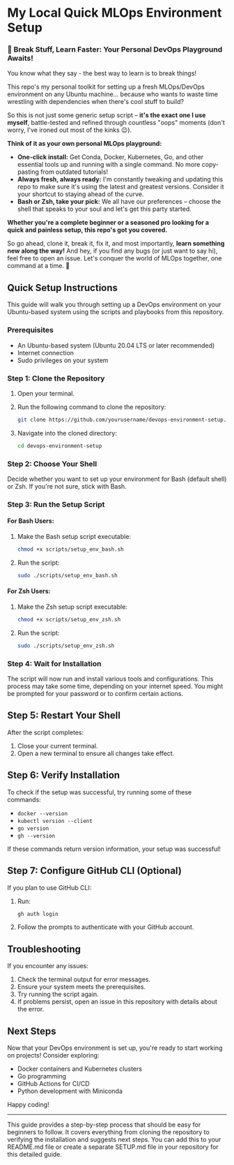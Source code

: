 # My Local Quick MLOps Environment Setup

### 🔨 Break Stuff, Learn Faster: Your Personal DevOps Playground Awaits!

You know what they say - the best way to learn is to break things!  

This repo's my personal toolkit for setting up a fresh MLOps/DevOps environment on any Ubuntu machine... because who wants to waste time wrestling with dependencies when there's cool stuff to build?  

So this is not just some generic setup script – **it's the exact one I use myself**, battle-tested and refined through countless "oops" moments (don't worry, I've ironed out most of the kinks 😉).  

**Think of it as your own personal MLOps playground:**

- **One-click install:**  Get Conda, Docker, Kubernetes, Go, and other essential tools up and running with a single command. No more copy-pasting from outdated tutorials!
- **Always fresh, always ready:** I'm constantly tweaking and updating this repo to make sure it's using the latest and greatest versions. Consider it your shortcut to staying ahead of the curve. 
- **Bash or Zsh, take your pick:**  We all have our preferences – choose the shell that speaks to your soul and let's get this party started.

**Whether you're a complete beginner or a seasoned pro looking for a quick and painless setup, this repo's got you covered.**  

So go ahead, clone it, break it, fix it, and most importantly, **learn something new along the way!**  And hey, if you find any bugs (or just want to say hi), feel free to open an issue. Let's conquer the world of MLOps together, one command at a time. 💪

## Quick Setup Instructions

This guide will walk you through setting up a DevOps environment on your Ubuntu-based system using the scripts and playbooks from this repository.

### Prerequisites

- An Ubuntu-based system (Ubuntu 20.04 LTS or later recommended)
- Internet connection
- Sudo privileges on your system

### Step 1: Clone the Repository

1. Open your terminal.
2. Run the following command to clone the repository:

   ```bash
   git clone https://github.com/yourusername/devops-environment-setup.git
   ```

3. Navigate into the cloned directory:

   ```bash
   cd devops-environment-setup
   ```

### Step 2: Choose Your Shell

Decide whether you want to set up your environment for Bash (default shell) or Zsh. If you're not sure, stick with Bash.

### Step 3: Run the Setup Script

#### For Bash Users:

1. Make the Bash setup script executable:

   ```bash
   chmod +x scripts/setup_env_bash.sh
   ```

2. Run the script:

   ```bash
   sudo ./scripts/setup_env_bash.sh
   ```

#### For Zsh Users:

1. Make the Zsh setup script executable:

   ```bash
   chmod +x scripts/setup_env_zsh.sh
   ```

2. Run the script:

   ```bash
   sudo ./scripts/setup_env_zsh.sh
   ```

### Step 4: Wait for Installation

The script will now run and install various tools and configurations. This process may take some time, depending on your internet speed. You might be prompted for your password or to confirm certain actions.

## Step 5: Restart Your Shell

After the script completes:

1. Close your current terminal.
2. Open a new terminal to ensure all changes take effect.

## Step 6: Verify Installation

To check if the setup was successful, try running some of these commands:

- `docker --version`
- `kubectl version --client`
- `go version`
- `gh --version`

If these commands return version information, your setup was successful!

## Step 7: Configure GitHub CLI (Optional)

If you plan to use GitHub CLI:

1. Run:

   ```bash
   gh auth login
   ```

2. Follow the prompts to authenticate with your GitHub account.

## Troubleshooting

If you encounter any issues:

1. Check the terminal output for error messages.
2. Ensure your system meets the prerequisites.
3. Try running the script again.
4. If problems persist, open an issue in this repository with details about the error.

## Next Steps

Now that your DevOps environment is set up, you're ready to start working on projects! Consider exploring:

- Docker containers and Kubernetes clusters
- Go programming
- GitHub Actions for CI/CD
- Python development with Miniconda

Happy coding!

---

This guide provides a step-by-step process that should be easy for beginners to follow. It covers everything from cloning the repository to verifying the installation and suggests next steps. You can add this to your README.md file or create a separate SETUP.md file in your repository for this detailed guide.

